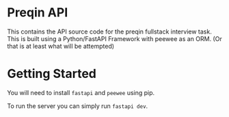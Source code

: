# Preqin API

This contains the API source code for the preqin fullstack interview task.
This is built using a Python/FastAPI Framework with peewee as an ORM. (Or that is at least what will be attempted)

# Getting Started

You will need to install `fastapi` and `peewee` using pip.

To run the server you can simply run `fastapi dev`.
